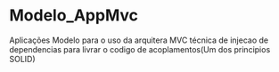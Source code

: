 # Modelo_AppMvc
Aplicações Modelo para o uso da arquitera MVC técnica de injecao de dependencias para livrar o codigo de acoplamentos(Um dos principios SOLID)
